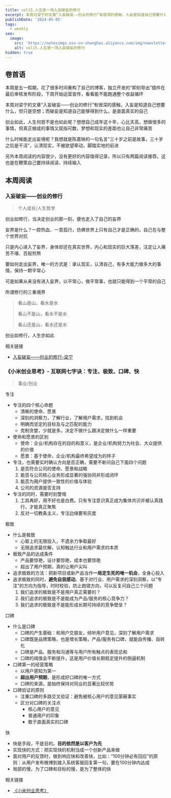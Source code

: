 ```yaml
---
title: vol15.人生是一场入妄破妄的修行
excerpt: 本周对梁宁的文章“入妄破妄——创业的修行”有很深的感触，入妄是知道自己想要什么，但只是空想；而破妄是知道自己能够得到什么，是直面真实的自己
publishDate: '2024-05-05'
tags:
  - weekly
seo:
  image:
    src: 'https://notesimgs.oss-cn-shanghai.aliyuncs.com/img/newsletter-vol15.jpg'
    alt: vol15.人生是一场入妄破妄的修行
hidden: true
---
```


## 卷首语

本周是五一假期，花了很多时间重构了自己的博客，独立开发的“即刻导出”插件在最后审核发布阶段，下周开始运营宣传，看看能不能跑通整个收益循环

本周对梁宁的文章“入妄破妄——创业的修行”有很深的感触，入妄是知道自己想要什么，但只是空想；而破妄是知道自己能够得到什么，是直面真实的自己

创业如此，人生何尝不是也如此呢？想想自己成年这十年，心比天高，想做很多的事情，但真正做成的事情又屈指可数，梦想和现实的差距也让自己非常痛苦

什么时候能走出妄境呢？我想就是陈嘉映的一句名言“三十岁之前是故事，三十岁之后是干活”，认清现实，不被欲望牵动，脚踏实地的前进

另外本周阅读的内容很少，没有更好的内容值得记录，所以只有两篇阅读推荐。这也是在鞭策自己要持续阅读、持续输入

## 本周阅读

### 入妄破妄——创业的修行

> 个人成长/人生哲学

创业如修行，当决定创业的那一刻，便也走入了自己的妄界

妄界是什么？一腔热血、一意孤行，仿佛世界上只有自己才是正确的，自己在与整个世界对抗

只是内心进入了妄界，身体却还在真实世界，内心和现实的巨大落差，注定让人痛苦不堪、百般煎熬

要如何走出妄界，唯一的方式是：承认现实，认清自己，有多大能力做多大的事情，保持一颗平常心

可是如果从来没有进入妄界，以平常心，做平常事，也就只能得到一个平常的自己

所谓修行的三重境界

> 看山是山，看水是水
>
> 看山不是山，看水不是水
>
> 看山还是山，看水还是水

创业如修行，人生亦如此

相关链接

- [入妄破妄——创业的修行-梁宁](https://mp.weixin.qq.com/s/vyW0lQDTpq4HrnoRy0ivNA)

### 《小米创业思考》- 互联网七字诀：专注、极致、口碑、快

> 事业/创业

专注

- 专注的四个核心命题
  - 清晰的使命、愿景
  - 深刻的洞察力，了解行业，了解用户需求，找到机会
  - 明确而坚定的目标及与之匹配的能力
  - 克制贪婪，少就是多。决定不做什么跟决定做什么一样重要
- 使命和愿景的区别
  - 使命：企业/机构存在的目的和意义，是企业/机构努力为社会、大众提供的价值
  - 愿景：基于使命，企业/机构最终希望成为的样子
- 专注，也需要实时确认方向是否正确，需要不断问自己下面四个问题
  1. 是否符合公司的使命、愿景和战略
  2. 能否与公司核心业务形成显著的强协同并形成闭环
  3. 能否为用户提供一致性的价值与体验
  4. 公司的资源是否支持
- 专注的同时，需要时刻警惕
  1. 工具再好，用不好也是白费。只有专注意识真正成为集体共识并被认真践行，才能真正聚焦
  2. 反对一切教条主义，专注边缘要有灰度

极致

- 什么是极致
  - 心智上的无限投入，不遗余力争取最好
  - 无限追求最优解，认知触达行业和用户需求的本质
- 极致产品的达成条件
  - 产品要惊艳，设计要惊艳，成本也要惊艳
  - 超出了用户预期，真的让用户尖叫
- 追求极致的方法：把新项目或新产品当作**一局定生死的唯一机会**，全身心投入
- 追求极致的同时，**避免自我感动**。基于对行业、用户需求的深刻洞察，以“专注”的方向为指导，时时校验，防止跑错方向，可以反复问自己三个问题
  1. 我们追求的极致是不是用户真正需要的？
  2. 我们追求的极致是不是能成为产品/服务的核心竞争力？
  3. 我们追求的极致是不是能形成长期可持续的竞争壁垒？

口碑

- 什么是口碑
  - 口碑的产生基础：和用户交朋友，倾听用户意见，深刻了解用户需求
  - 口碑既是品牌策略，也是增长策略，产品/服务有口碑，就能自传播、自转化
  - 口碑是产品、服务和沟通等与用户所有触点的表现总和
  - 口碑的阈值会不断提升，这是用户价值长期稳定提升的倒逼机制
- 口碑第一的经营策略
  - 以用户感知为第一
  - **超出用户预期**，是形成好口碑的唯一方式
  - 口碑的来源，是始终保持对同业的显著比较优势
- 口碑验证的原则
  - 注重口碑的多路交叉验证：避免被核心用户的意见蒙蔽事实
  - 区分对口碑的关注点
    - 核心用户的意见
    - 普通用户的印象
    - 敢于直面真实的口碑

快

- 快是手段，不是目的。**目的依然是以客户为先**
- 实现快的方式：把实现快的机制当成一个创新产品来做
- 面对用户的反馈时，做到响应快和改善快，比如：“100分钟必有回应”的原则：从用户发布微博到接入系统客服回复第一句，要在100分钟内达成
- 局部的慢，为了口碑和目标的慢，是为了整体的快

相关链接

- [《小米创业思考》](https://weread.qq.com/web/reader/43832a10813ab703dg011c78?)
